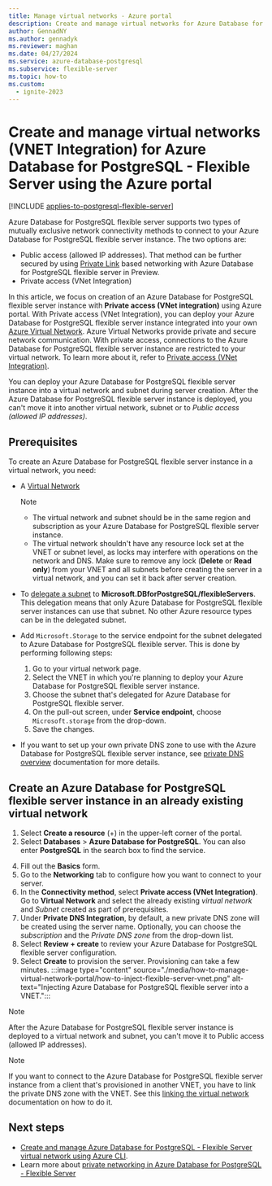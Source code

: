 ```yaml
---
title: Manage virtual networks - Azure portal
description: Create and manage virtual networks for Azure Database for PostgreSQL - Flexible Server using the Azure portal.
author: GennadNY
ms.author: gennadyk
ms.reviewer: maghan
ms.date: 04/27/2024
ms.service: azure-database-postgresql
ms.subservice: flexible-server
ms.topic: how-to
ms.custom:
  - ignite-2023
---
```


# Create and manage virtual networks (VNET Integration) for Azure Database for PostgreSQL - Flexible Server using the Azure portal

[!INCLUDE [applies-to-postgresql-flexible-server](~/reusable-content/ce-skilling/azure/includes/postgresql/includes/applies-to-postgresql-flexible-server.md)]

Azure Database for PostgreSQL flexible server supports two types of mutually exclusive network connectivity methods to connect to your Azure Database for PostgreSQL flexible server instance. The two options are:

* Public access (allowed IP addresses). That method can be further secured by using [Private Link](./concepts-networking-private-link.md) based networking with Azure Database for PostgreSQL flexible server in Preview. 
* Private access (VNet Integration)

In this article, we focus on creation of an Azure Database for PostgreSQL flexible server instance with **Private access (VNet integration)** using Azure portal. With Private access (VNet Integration), you can deploy your Azure Database for PostgreSQL flexible server instance integrated into your own [Azure Virtual Network](../../virtual-network/virtual-networks-overview.md). Azure Virtual Networks provide private and secure network communication. With private access, connections to the Azure Database for PostgreSQL flexible server instance are restricted to your virtual network. To learn more about it, refer to [Private access (VNet Integration)](./concepts-networking.md#private-access-vnet-integration).

You can deploy your Azure Database for PostgreSQL flexible server instance into a virtual network and subnet during server creation. After the Azure Database for PostgreSQL flexible server instance is deployed, you can't move it into another virtual network, subnet or to *Public access (allowed IP addresses)*.

## Prerequisites
To create an Azure Database for PostgreSQL flexible server instance in a virtual network, you need:
- A [Virtual Network](../../virtual-network/quick-create-portal.md#create-a-virtual-network)
    > [!Note]
    > -  The virtual network and subnet should be in the same region and subscription as your Azure Database for PostgreSQL flexible server instance.
    > -  The virtual network shouldn't have any resource lock set at the VNET or subnet level, as locks may interfere with operations on the network and DNS.  Make sure to remove any lock (**Delete** or **Read only**) from your VNET and all subnets before creating the server in a virtual network, and you can set it back after server creation.

-  To [delegate a subnet](../../virtual-network/manage-subnet-delegation.md#delegate-a-subnet-to-an-azure-service) to **Microsoft.DBforPostgreSQL/flexibleServers**. This delegation means that only Azure Database for PostgreSQL flexible server instances can use that subnet. No other Azure resource types can be in the delegated subnet.
-  Add `Microsoft.Storage` to the service endpoint for the subnet delegated to Azure Database for PostgreSQL flexible server. This is done by performing following steps:
     1. Go to your virtual network page.
     2. Select the VNET in which you're planning to deploy your Azure Database for PostgreSQL flexible server instance.
     3. Choose the subnet that's delegated for Azure Database for PostgreSQL flexible server.
     4. On the pull-out screen, under **Service endpoint**, choose `Microsoft.storage` from the drop-down.
     5. Save the changes.

- If you want to set up your own private DNS zone to use with the Azure Database for PostgreSQL flexible server instance, see [private DNS overview](../../dns/private-dns-overview.md) documentation for more details. 
  
## Create an Azure Database for PostgreSQL flexible server instance in an already existing virtual network

1. Select **Create a resource** (+) in the upper-left corner of the  portal.
2. Select **Databases** > **Azure Database for PostgreSQL**. You can also enter **PostgreSQL** in the search box to find the service.
<!-- no longer happens 3. Select **Flexible server** as the deployment option.-->
4. Fill out the **Basics** form.
5. Go to the **Networking** tab to configure how you want to connect to your server.
6. In the **Connectivity method**, select **Private access (VNet Integration)**. Go to **Virtual Network** and select the already existing *virtual network* and *Subnet* created as part of prerequisites.
7. Under **Private DNS Integration**,  by default, a new private DNS zone will be created using the server name. Optionally, you can choose the *subscription* and the *Private DNS zone* from the drop-down list.
8. Select **Review + create** to review your Azure Database for PostgreSQL flexible server configuration.
9. Select **Create** to provision the server. Provisioning can take a few minutes.
:::image type="content" source="./media/how-to-manage-virtual-network-portal/how-to-inject-flexible-server-vnet.png" alt-text="Injecting Azure Database for PostgreSQL flexible server into a VNET.":::

>[!Note]
> After the Azure Database for PostgreSQL flexible server instance is deployed to a virtual network and subnet, you can't move it to Public access (allowed IP addresses).

>[!Note]
> If you want to connect to the Azure Database for PostgreSQL flexible server instance from a client that's provisioned in another VNET, you have to link the private DNS zone with the VNET. See this [linking the virtual network](../../dns/private-dns-getstarted-portal.md#link-the-virtual-network) documentation on how to do it.

## Next steps
- [Create and manage Azure Database for PostgreSQL - Flexible Server virtual network using Azure CLI](./how-to-manage-virtual-network-cli.md).
- Learn more about [private networking in Azure Database for PostgreSQL - Flexible Server](./concepts-networking-private.md)
